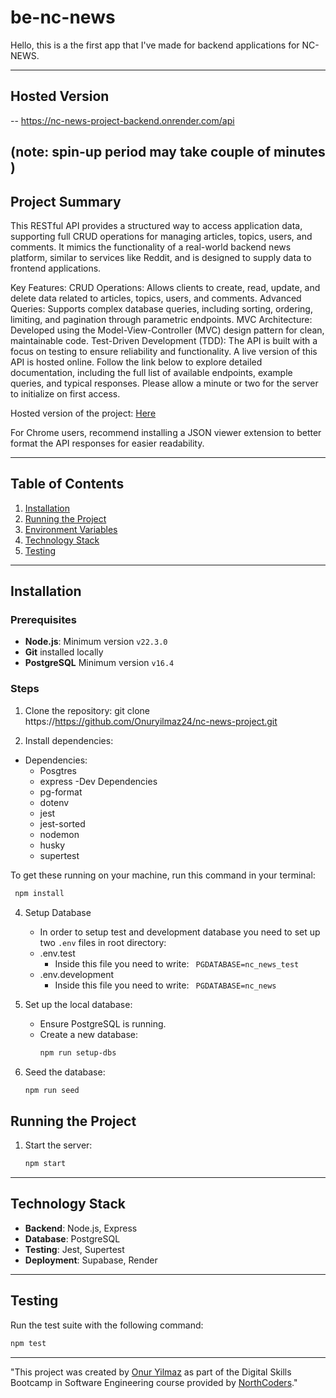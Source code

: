 # be-nc-news

Hello, this is a the first app that I've made for backend applications for NC-NEWS.

---

## Hosted Version

 -- https://nc-news-project-backend.onrender.com/api
 
  (note: spin-up period may take couple of minutes )
---

## Project Summary

This RESTful API provides a structured way to access application data, supporting full CRUD operations for managing articles, topics, users, and comments. It mimics the functionality of a real-world backend news platform, similar to services like Reddit, and is designed to supply data to frontend applications.

Key Features:
CRUD Operations: Allows clients to create, read, update, and delete data related to articles, topics, users, and comments.
Advanced Queries: Supports complex database queries, including sorting, ordering, limiting, and pagination through parametric endpoints.
MVC Architecture: Developed using the Model-View-Controller (MVC) design pattern for clean, maintainable code.
Test-Driven Development (TDD): The API is built with a focus on testing to ensure reliability and functionality.
A live version of this API is hosted online. Follow the link below to explore detailed documentation, including the full list of available endpoints, example queries, and typical responses. Please allow a minute or two for the server to initialize on first access.

Hosted version of the project: [Here](https://nc-news-project-backend.onrender.com/api)

For Chrome users, recommend installing a JSON viewer extension to better format the API responses for easier readability.

---

## Table of Contents

1. [Installation](#installation)
2. [Running the Project](#running-the-project)
3. [Environment Variables](#environment-variables)
4. [Technology Stack](#technology-stack)
5. [Testing](#testing)

---

## Installation

### Prerequisites
- **Node.js**: Minimum version `v22.3.0` 
- **Git** installed locally
- **PostgreSQL** Minimum version `v16.4`


### Steps

1. Clone the repository:
git clone https://https://github.com/Onuryilmaz24/nc-news-project.git

2. Install dependencies:
- Dependencies:
    + Posgtres
    + express
-Dev Dependencies
    + pg-format
    + dotenv
    + jest
    + jest-sorted
    + nodemon
    + husky
    + supertest

To get these running on your machine, run this command in your terminal:
  ```bash
   npm install
   ```      
     
4. Setup Database
   - In order to setup test and development database you need to set up two `.env` files in root directory:
   - .env.test
       - Inside this file you need to write:
         ` PGDATABASE=nc_news_test`
   - .env.development
       - Inside this file you need to write:
         ` PGDATABASE=nc_news`

5. Set up the local database:
   - Ensure PostgreSQL is running.
   - Create a new database:
     ```bash
     npm run setup-dbs
     ```
6. Seed the database:
   ```bash
   npm run seed
   ```
## Running the Project

1. Start the server:
   ```bash
   npm start
   ```

---
## Technology Stack

- **Backend**: Node.js, Express
- **Database**: PostgreSQL
- **Testing**: Jest, Supertest
- **Deployment**: Supabase, Render

---

## Testing

Run the test suite with the following command:

```bash
npm test

```
---
"This project was created by [Onur Yilmaz](https://github.com/Onuryilmaz24) as part of the Digital Skills Bootcamp in Software Engineering course provided by [NorthCoders](https://northcoders.com/)."
